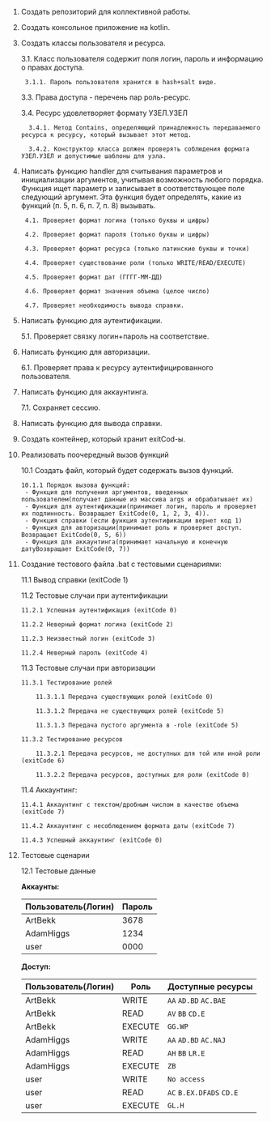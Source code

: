 1. Создать репозиторий для коллективной работы.
2. Создать консольное приложение на kotlin.
3. Создать классы пользователя и ресурса.

    3.1. Класс пользователя содержит поля логин, пароль и информацию о правах доступа.
        
        3.1.1. Пароль пользователя хранится в hash+salt виде.

    3.3. Права доступа - перечень пар роль-ресурс.
    
    3.4. Ресурс удовлетворяет формату УЗЕЛ.УЗЕЛ
        
         3.4.1. Метод Contains, определяющий принадлежность передаваемого ресурса к ресурсу, который вызывает этот метод.
        
         3.4.2. Конструктор класса должен проверять соблюдения формата УЗЕЛ.УЗЕЛ и допустимые шаблоны для узла.
        
4. Написать функцию handler для считывания параметров и инициализации аргументов, учитывая возможность любого порядка. Функция ищет параметр и записывает в соответствующее поле следующий аргумент. Эта функция будет определять, какие из функций (п. 5, п. 6, п. 7, п. 8) вызывать.

        4.1. Проверяет формат логина (только буквы и цифры)
        
        4.2. Проверяет формат пароля (только буквы и цифры)
        
        4.3. Проверяет формат ресурса (только латинские буквы и точки)
            
        4.4. Проверяет существование роли (только WRITE/READ/EXECUTE)
        
        4.5. Проверяет формат дат (ГГГГ-ММ-ДД)
        
        4.6. Проверяет формат значения объема (целое число)
        
        4.7. Проверяет необходимость вывода справки.

5. Написать функцию для аутентификации.
     
    5.1. Проверяет связку логин+пароль на соответствие.
    
6. Написать функцию для авторизации.

    6.1. Проверяет права к ресурсу аутентифицированного пользователя.
    
7. Написать функцию для аккаунтинга.

    7.1. Сохраняет сессию.

8. Написать функцию для вывода справки.
9. Создать контейнер, который хранит exitCod-ы.
10. Реализовать поочередный вызов функций

    10.1 Создать файл, который будет содержать вызов функций.
    
        10.1.1 Порядок вызова функций:
         - Функция для получения аргументов, введенных пользователем(получает данные из массива args и обрабатывает их)
         - Функция для аутентификации(принимает логин, пароль и проверяет их подлинность. Возвращает ExitCode(0, 1, 2, 3, 4)).
         - Функция справки (если функция аутентификации вернет код 1)
         - Функция для авторизации(принимает роль и проверяет доступ. Возвращает ExitCode(0, 5, 6))
         - Функция для аккаунтинга(принимает начальную и конечную датуВозвращает ExitCode(0, 7))
11. Создание тестового файла .bat с тестовыми сценариями:

    11.1 Вывод справки (exitCode 1)
    
    11.2 Тестовые случаи при аутентификации
    
        11.2.1 Успешная аутентификация (exitCode 0)
    
        11.2.2 Неверный формат логина (exitCode 2)
    
        11.2.3 Неизвестный логин (exitCode 3)
    
        11.2.4 Неверный пароль (exitCode 4)
    
    11.3 Тестовые случаи при авторизации
    
        11.3.1 Тестирование ролей
        
            11.3.1.1 Передача существующих ролей (exitCode 0)
            
            11.3.1.2 Передача не существующих ролей (exitCode 5) 
            
            11.3.1.3 Передача пустого аргумента в -role (exitCode 5)
            
        11.3.2 Тестирование ресурсов
        
            11.3.2.1 Передача ресурсов, не доступных для той или иной роли (exitCode 6)
            
            11.3.2.2 Передача ресурсов, доступных для роли (exitCode 0)

    11.4 Аккаунтинг:
    
        11.4.1 Аккаунтинг с текстом/дробным числом в качестве объема (exitCode 7)
        
        11.4.2 Аккаунтинг с несоблюдением формата даты (exitCode 7)
        
        11.4.3 Успешный аккаунтинг (exitCode 0)
12. Тестовые сценарии

    12.1 Тестовые данные
    
    **Аккаунты:**
        
    Пользователь(Логин) |        Пароль
    --------------------|----------------------
      ArtBekk           | 3678
     AdamHiggs          | 1234
       user             | 0000
       
    **Доступ:**

    Пользователь(Логин) |     Роль      | Доступные ресурсы
    --------------------|---------------|------------------
      ArtBekk           | WRITE         | `AA` `AD.BD` `AC.BAE`
      ArtBekk           | READ          | `AV` `BB` `CD.E`
      ArtBekk           | EXECUTE       | `GG.WP`
     AdamHiggs          | WRITE         | `AA` `AD.BD` `AC.NAJ`
     AdamHiggs          | READ          | `AH` `BB` `LR.E`
     AdamHiggs          | EXECUTE       | `ZB`
       user             | WRITE         | `No access`
       user             | READ          | `AC` `B.EX.DFADS` `CD.E`
       user             | EXECUTE       | `GL.H`

 
 
